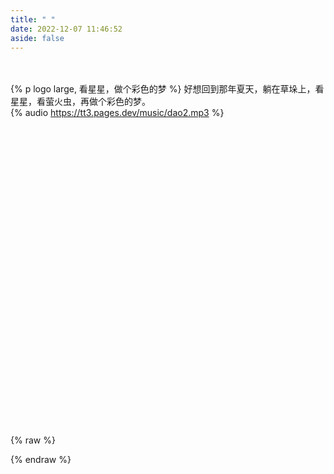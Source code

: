 ```yaml
---
title: " "
date: 2022-12-07 11:46:52
aside: false
---
```


<br/><br/>
{% p logo large, 看星星，做个彩色的梦 %}
好想回到那年夏天，躺在草垛上，看星星，看萤火虫，再做个彩色的梦。
<br/>
{% audio https://tt3.pages.dev/music/dao2.mp3 %}
<br/><br/><br/><br/><br/><br/><br/><br/><br/><br/><br/><br/><br/><br/><br/><br/><br/><br/><br/><br/><br/><br/><br/><br/><br/><br/><br/><br/><br/><br/>


{% raw %}
<script type="text/javascript">document.documentElement.setAttribute("data-theme", "dark");</script>
<style type="text/css">
#page-header.not-home-page {
    height: 0px;
    opacity: 1;
}
#site-title{
    opacity: 0;
}
[data-theme = dark] .layout>#post,[data-theme = dark] .layout #page{
background:rgba(0, 0, 0, 0);
} 
[data-theme = dark] #universe{
  background: url(/img/bg/darkmodepicture70.jpg);
}
#footer{
    height: 0px;
    opacity: 1;
}/*
.aplayer-lrc {
  width: 0px;
}*/
</style>
{% endraw %}
